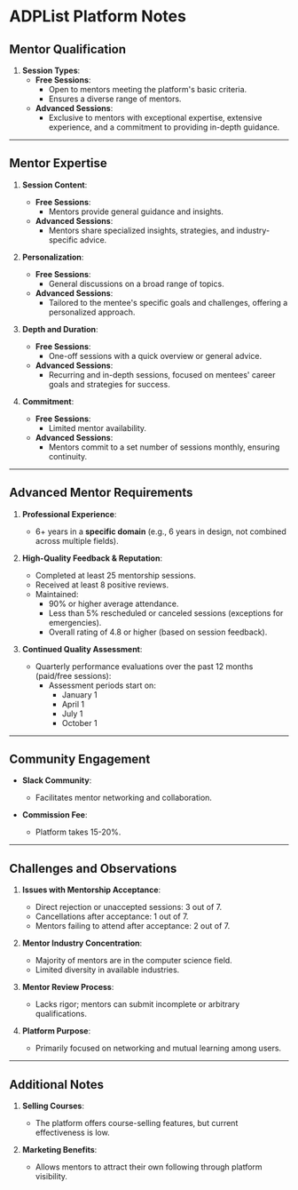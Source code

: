 # ADPList Platform Notes

## Mentor Qualification

1. **Session Types**:
   - **Free Sessions**:
     - Open to mentors meeting the platform's basic criteria.
     - Ensures a diverse range of mentors.
   - **Advanced Sessions**:
     - Exclusive to mentors with exceptional expertise, extensive experience, and a commitment to providing in-depth guidance.

---

## Mentor Expertise

1. **Session Content**:
   - **Free Sessions**:
     - Mentors provide general guidance and insights.
   - **Advanced Sessions**:
     - Mentors share specialized insights, strategies, and industry-specific advice.

2. **Personalization**:
   - **Free Sessions**:
     - General discussions on a broad range of topics.
   - **Advanced Sessions**:
     - Tailored to the mentee's specific goals and challenges, offering a personalized approach.

3. **Depth and Duration**:
   - **Free Sessions**:
     - One-off sessions with a quick overview or general advice.
   - **Advanced Sessions**:
     - Recurring and in-depth sessions, focused on mentees' career goals and strategies for success.

4. **Commitment**:
   - **Free Sessions**:
     - Limited mentor availability.
   - **Advanced Sessions**:
     - Mentors commit to a set number of sessions monthly, ensuring continuity.

---

## Advanced Mentor Requirements

1. **Professional Experience**:
   - 6+ years in a **specific domain** (e.g., 6 years in design, not combined across multiple fields).

2. **High-Quality Feedback & Reputation**:
   - Completed at least 25 mentorship sessions.
   - Received at least 8 positive reviews.
   - Maintained:
     - 90% or higher average attendance.
     - Less than 5% rescheduled or canceled sessions (exceptions for emergencies).
     - Overall rating of 4.8 or higher (based on session feedback).

3. **Continued Quality Assessment**:
   - Quarterly performance evaluations over the past 12 months (paid/free sessions):
     - Assessment periods start on:
       - January 1
       - April 1
       - July 1
       - October 1

---

## Community Engagement

- **Slack Community**:
  - Facilitates mentor networking and collaboration.

- **Commission Fee**:
  - Platform takes 15-20%.

---

## Challenges and Observations

1. **Issues with Mentorship Acceptance**:
   - Direct rejection or unaccepted sessions: 3 out of 7.
   - Cancellations after acceptance: 1 out of 7.
   - Mentors failing to attend after acceptance: 2 out of 7.

2. **Mentor Industry Concentration**:
   - Majority of mentors are in the computer science field.
   - Limited diversity in available industries.

3. **Mentor Review Process**:
   - Lacks rigor; mentors can submit incomplete or arbitrary qualifications.

4. **Platform Purpose**:
   - Primarily focused on networking and mutual learning among users.

---

## Additional Notes

1. **Selling Courses**:
   - The platform offers course-selling features, but current effectiveness is low.

2. **Marketing Benefits**:
   - Allows mentors to attract their own following through platform visibility.

